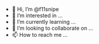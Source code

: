 - 👋 Hi, I’m @f11snipe
- 👀 I’m interested in ...
- 🌱 I’m currently learning ...
- 💞️ I’m looking to collaborate on ...
- 📫 How to reach me ...

<!---
f11snipe/f11snipe is a ✨ special ✨ repository because its `README.md` (this file) appears on your GitHub profile.
You can click the Preview link to take a look at your changes.
--->
